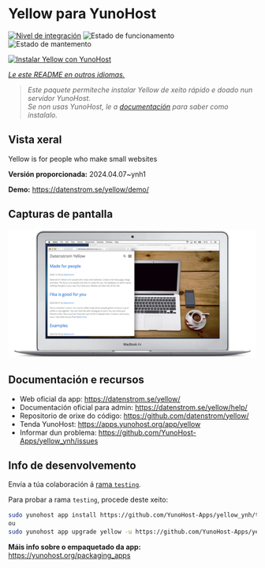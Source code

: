 <!--
NOTA: Este README foi creado automáticamente por <https://github.com/YunoHost/apps/tree/master/tools/readme_generator>
NON debe editarse manualmente.
-->

# Yellow para YunoHost

[![Nivel de integración](https://dash.yunohost.org/integration/yellow.svg)](https://dash.yunohost.org/appci/app/yellow) ![Estado de funcionamento](https://ci-apps.yunohost.org/ci/badges/yellow.status.svg) ![Estado de mantemento](https://ci-apps.yunohost.org/ci/badges/yellow.maintain.svg)

[![Instalar Yellow con YunoHost](https://install-app.yunohost.org/install-with-yunohost.svg)](https://install-app.yunohost.org/?app=yellow)

*[Le este README en outros idiomas.](./ALL_README.md)*

> *Este paquete permíteche instalar Yellow de xeito rápido e doado nun servidor YunoHost.*  
> *Se non usas YunoHost, le a [documentación](https://yunohost.org/install) para saber como instalalo.*

## Vista xeral

Yellow is for people who make small websites

**Versión proporcionada:** 2024.04.07~ynh1

**Demo:** <https://datenstrom.se/yellow/demo/>

## Capturas de pantalla

![Captura de pantalla de Yellow](./doc/screenshots/datenstrom-yellow-en.png)

## Documentación e recursos

- Web oficial da app: <https://datenstrom.se/yellow/>
- Documentación oficial para admin: <https://datenstrom.se/yellow/help/>
- Repositorio de orixe do código: <https://github.com/datenstrom/yellow/>
- Tenda YunoHost: <https://apps.yunohost.org/app/yellow>
- Informar dun problema: <https://github.com/YunoHost-Apps/yellow_ynh/issues>

## Info de desenvolvemento

Envía a túa colaboración á [rama `testing`](https://github.com/YunoHost-Apps/yellow_ynh/tree/testing).

Para probar a rama `testing`, procede deste xeito:

```bash
sudo yunohost app install https://github.com/YunoHost-Apps/yellow_ynh/tree/testing --debug
ou
sudo yunohost app upgrade yellow -u https://github.com/YunoHost-Apps/yellow_ynh/tree/testing --debug
```

**Máis info sobre o empaquetado da app:** <https://yunohost.org/packaging_apps>
